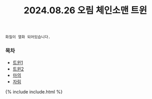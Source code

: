 ﻿---
title: 2024.08.26 오림 체인소맨 트윈
categories: [2024, 스튜디오, 코스프레]
comments: false
model: [
    "studioorim240826_jarim_cos+SiMayi09",
    "studioorim240826_SiMayi09+jarim_cos",
    "studioorim240826_SiMayi09",
    "studioorim240826_jarim_cos",
]
thumbnail: /assets/img/2024/08-26/자림+마의/KakaoTalk20240831002227343.jpg
---

`화질이 열화 되어있습니다.`

### 목차
- [트윈1](#jarim_cos+SiMayi09)
- [트윈2](#SiMayi09+jarim_cos)
- [마의](#SiMayi09)
- [자림](#jarim_cos)

{% include include.html %}
